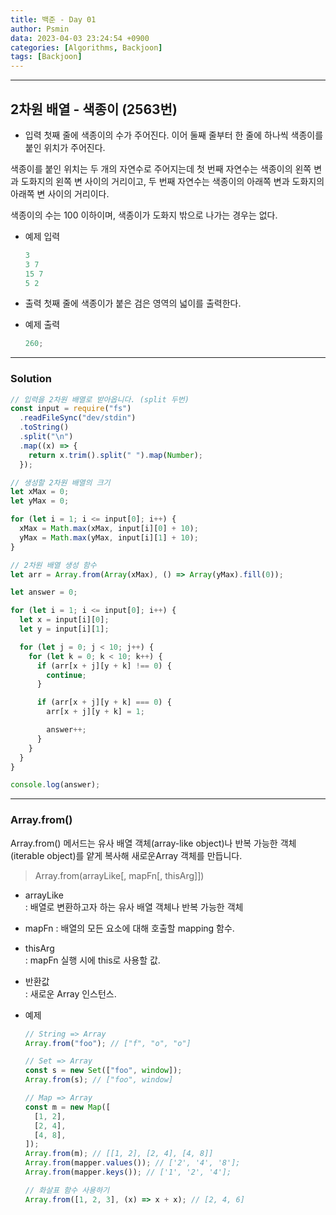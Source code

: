 ```yaml
---
title: 백준 - Day 01
author: Psmin
data: 2023-04-03 23:24:54 +0900
categories: [Algorithms, Backjoon]
tags: [Backjoon]
---
```


---

## 2차원 배열 - 색종이 (2563번)

- 입력
  첫째 줄에 색종이의 수가 주어진다. 이어 둘째 줄부터 한 줄에 하나씩 색종이를 붙인 위치가 주어진다.

색종이를 붙인 위치는 두 개의 자연수로 주어지는데 첫 번째 자연수는 색종이의 왼쪽 변과 도화지의 왼쪽 변 사이의 거리이고, 두 번째 자연수는 색종이의 아래쪽 변과 도화지의 아래쪽 변 사이의 거리이다.

색종이의 수는 100 이하이며, 색종이가 도화지 밖으로 나가는 경우는 없다.

- 예제 입력

  ```js
  3
  3 7
  15 7
  5 2
  ```

- 출력
  첫째 줄에 색종이가 붙은 검은 영역의 넓이를 출력한다.
- 예제 출력
  ```js
  260;
  ```

---

### Solution

```js
// 입력을 2차원 배열로 받아옵니다. (split 두번)
const input = require("fs")
  .readFileSync("dev/stdin")
  .toString()
  .split("\n")
  .map((x) => {
    return x.trim().split(" ").map(Number);
  });

// 생성할 2차원 배열의 크기
let xMax = 0;
let yMax = 0;

for (let i = 1; i <= input[0]; i++) {
  xMax = Math.max(xMax, input[i][0] + 10);
  yMax = Math.max(yMax, input[i][1] + 10);
}

// 2차원 배열 생성 함수
let arr = Array.from(Array(xMax), () => Array(yMax).fill(0));

let answer = 0;

for (let i = 1; i <= input[0]; i++) {
  let x = input[i][0];
  let y = input[i][1];

  for (let j = 0; j < 10; j++) {
    for (let k = 0; k < 10; k++) {
      if (arr[x + j][y + k] !== 0) {
        continue;
      }

      if (arr[x + j][y + k] === 0) {
        arr[x + j][y + k] = 1;

        answer++;
      }
    }
  }
}

console.log(answer);
```

---

### Array.from()

Array.from() 메서드는 유사 배열 객체(array-like object)나 반복 가능한 객체(iterable object)를 얕게 복사해 새로운Array 객체를 만듭니다.

> Array.from(arrayLike[, mapFn[, thisArg]])

- arrayLike  
  : 배열로 변환하고자 하는 유사 배열 객체나 반복 가능한 객체

- mapFn
  : 배열의 모든 요소에 대해 호출할 mapping 함수.

- thisArg  
  : mapFn 실행 시에 this로 사용할 값.

- 반환값  
  : 새로운 Array 인스턴스.

- 예제

  ```js
  // String => Array
  Array.from("foo"); // ["f", "o", "o"]

  // Set => Array
  const s = new Set(["foo", window]);
  Array.from(s); // ["foo", window]

  // Map => Array
  const m = new Map([
    [1, 2],
    [2, 4],
    [4, 8],
  ]);
  Array.from(m); // [[1, 2], [2, 4], [4, 8]]
  Array.from(mapper.values()); // ['2', '4', '8'];
  Array.from(mapper.keys()); // ['1', '2', '4'];

  // 화살표 함수 사용하기
  Array.from([1, 2, 3], (x) => x + x); // [2, 4, 6]
  ```
